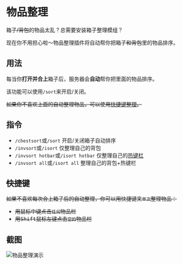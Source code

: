# 物品整理

箱子~~/背包~~的物品太乱？总需要安装箱子整理模组？

现在你不用担心啦～物品整理插件将自动帮你把箱子~~和背包~~里的物品排序。

## 用法

每当你**打开并合上**箱子后，服务器会**自动**帮你把里面的物品排序。

该功能可以使用`/sort`来开启/关闭。

~~如果你不喜欢上面的自动整理物品，可以使用[快捷键整理](#快捷键)。~~

## 指令

- `/chestsort`或`/sort` 开启/关闭箱子自动排序
- `/invsort`或`/isort` 仅整理自己的背包
- `/invsort hotbar`或`/isort hotbar` 仅整理自己的[热键栏](https://minecraft-zh.gamepedia.com/%E5%B9%B3%E8%A7%86%E6%98%BE%E7%A4%BA%E5%99%A8)
- `/invsort all`或`/isort all` 整理自己的背包+热键栏

## ~~快捷键~~

~~如果不喜欢每次合上箱子后的自动整理，你可以用快捷键来`单次`整理物品：~~

- ~~用<kbd>鼠标中键</kbd>点击`任何`物品栏~~
- ~~用<kbd>Shift</kbd><kbd>鼠标左键</kbd>点击`空的`物品栏~~

## 截图

![物品整理演示](https://mimaru-jp.oss-ap-northeast-1.aliyuncs.com/images/chestsort-screen2.jpg)
